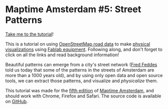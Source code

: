 # Maptime Amsterdam #5: Street Patterns

[Take me to the tutorial](http://maptime-ams.github.io/street-pattern/)!

This is a tutorial on using <a href="http://wiki.openstreetmap.org/wiki/Key:highway">OpenStreetMap road data</a> to make <a href="http://dataphys.org/">physical visualizations</a> using <a href="http://fablab.waag.org/machines">Fablab equipment</a>. Following along, and don&#39;t forget to click on all the links and read background information!

Beautiful patterns can emerge from a city&#39;s street network (<a href="http://www.fredfeddes.nl/">Fred Feddes</a> told us today that some of the patterns in the streets of Amsterdam are more than a 1000 years old), and by using only open data and open source tools, we can extract those patterns, and visualize and <i>physicalize</i> them.

This tutorial was made for the <a href="http://www.meetup.com/Maptime-AMS/events/220184211/">fifth edition</a> of <a href="http://maptime-ams.github.io/">Maptime Amsterdam</a>, and should work with Chrome, Firefox and Safari. The source code is available on <a href="https://github.com/maptime-ams/street-pattern">GitHub</a>.
